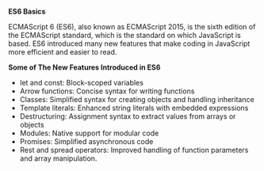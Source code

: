 **ES6 Basics**

ECMAScript 6 (ES6), also known as ECMAScript 2015, is the sixth edition of the ECMAScript standard, which is the standard on which JavaScript is based. ES6 introduced many new features that make coding in JavaScript more efficient and easier to read.

**Some of The New Features Introduced in ES6**

* let and const: Block-scoped variables
* Arrow functions: Concise syntax for writing functions
* Classes: Simplified syntax for creating objects and handling inheritance
* Template literals: Enhanced string literals with embedded expressions
* Destructuring: Assignment syntax to extract values from arrays or objects
* Modules: Native support for modular code
* Promises: Simplified asynchronous code
* Rest and spread operators: Improved handling of function parameters and array manipulation.
